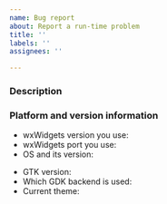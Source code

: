 ```yaml
---
name: Bug report
about: Report a run-time problem
title: ''
labels: ''
assignees: ''

---
```

<!--

IMPORTANT NOTE
--------------

Please note that this entry field uses [Markdown][1], which means that you
need to escape any code snippets pasted here using fenced code blocks,
i.e. by putting ``` before and after it. Also escape, using
backslash, i.e. `\<` any angle brackets to prevent them from being
interpreted as HTML tags.

Use the Preview tab to review your issue before submitting it to verify that
your formatting is correct.

[1]: https://docs.github.com/github/writing-on-github/getting-started-with-writing-and-formatting-on-github/basic-writing-and-formatting-syntax

---

Describe the bug:
A clear and concise description of what the bug is.

Expected vs observed behaviour:
Please describe what you expected to happen and what actually happens. Make
sure to explain what exactly is the problem, just attaching a screenshot is
not always sufficient. When in doubt, please provide more details rather
than too few.

Patch or snippet allowing to reproduce the problem:
Please attach the smallest possible patch allowing to reproduce the problem
in a sample. If there is absolutely no appropriate sample, please attach a
minimal self-contained example in a single file.

Skip this step if the problem can be reproduced in one of the samples
without any changes.

To Reproduce:
Steps to reproduce the behaviour, please make them as detailed as possible.
For example:

1. Go to '...'
2. Click on '...'
3. Scroll down to '...'
4. See error
-->

### Description
<!-- Describe the bug here -->


### Platform and version information

- wxWidgets version <!-- [e.g. 3.2.1] --> you use:
- wxWidgets port <!-- [e.g. wxMSW, wxGTK, wxOSX] --> you use:
- OS <!-- [e.g. Windows 10, Ubuntu 22.10, macOS 15] --> and its version:
 
<!-- For wxGTK only (**remove** this section if not using wxGTK) -->
+ GTK version: <!-- [e.g. 3.24.5] -->
+ Which GDK <!-- [X11 or Wayland] --> backend is used:
+ Current theme: <!-- (If relevant, i.e. for appearance-related problems) -->
